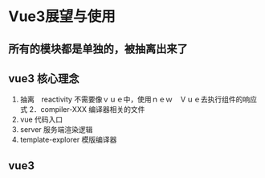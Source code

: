 # Vue3展望与使用

## 所有的模块都是单独的，被抽离出来了

## vue3 核心理念
1. 抽离　reactivity  不需要像ｖｕｅ中，使用ｎｅｗ　Ｖｕｅ去执行组件的响应式
2．compiler-XXX   编译器相关的文件
3. vue 代码入口
4. server 服务端渲染逻辑
5. template-explorer 模版编译器

## vue3 
